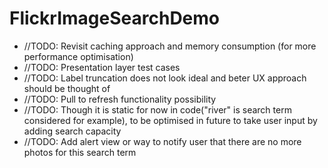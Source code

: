 # FlickrImageSearchDemo



* //TODO: Revisit caching approach and memory consumption (for more performance optimisation)
* //TODO: Presentation layer test cases
* //TODO: Label truncation does not look ideal and beter UX approach should be thought of
* //TODO: Pull to refresh functionality possibility
* //TODO: Though it is static for now in code("river" is search term considered for example), to be optimised in future to take user input by adding search capacity
* //TODO: Add alert view or way to notify user that there are no more photos for this search term
